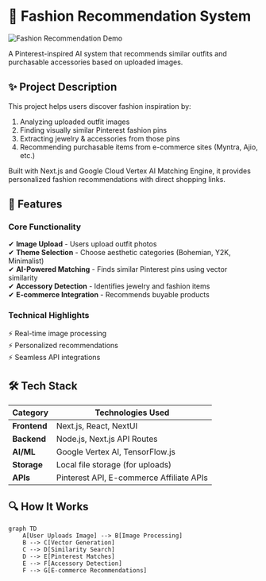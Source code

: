 # 👗 Fashion Recommendation System

![Fashion Recommendation Demo](demo.gif) <!-- Add your demo GIF/screenshot here -->

A Pinterest-inspired AI system that recommends similar outfits and purchasable accessories based on uploaded images.

## ✨ Project Description

This project helps users discover fashion inspiration by:
1. Analyzing uploaded outfit images
2. Finding visually similar Pinterest fashion pins
3. Extracting jewelry & accessories from those pins
4. Recommending purchasable items from e-commerce sites (Myntra, Ajio, etc.)

Built with Next.js and Google Cloud Vertex AI Matching Engine, it provides personalized fashion recommendations with direct shopping links.

## 🚀 Features

### Core Functionality
✔ **Image Upload** - Users upload outfit photos  
✔ **Theme Selection** - Choose aesthetic categories (Bohemian, Y2K, Minimalist)  
✔ **AI-Powered Matching** - Finds similar Pinterest pins using vector similarity  
✔ **Accessory Detection** - Identifies jewelry and fashion items  
✔ **E-commerce Integration** - Recommends buyable products  

### Technical Highlights
⚡ Real-time image processing  
⚡ Personalized recommendations  
⚡ Seamless API integrations  

## 🛠 Tech Stack

| Category          | Technologies Used                          |
|-------------------|--------------------------------------------|
| **Frontend**      | Next.js, React, NextUI                     |
| **Backend**       | Node.js, Next.js API Routes                |
| **AI/ML**         | Google Vertex AI, TensorFlow.js            |
| **Storage**       | Local file storage (for uploads)           |
| **APIs**          | Pinterest API, E-commerce Affiliate APIs   |

## 🔍 How It Works

```mermaid
graph TD
    A[User Uploads Image] --> B[Image Processing]
    B --> C[Vector Generation]
    C --> D[Similarity Search]
    D --> E[Pinterest Matches]
    E --> F[Accessory Detection]
    F --> G[E-commerce Recommendations]
